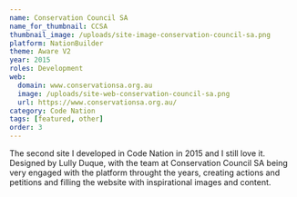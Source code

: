 ```yaml
---
name: Conservation Council SA
name_for_thumbnail: CCSA
thumbnail_image: /uploads/site-image-conservation-council-sa.png
platform: NationBuilder
theme: Aware V2
year: 2015
roles: Development
web:
  domain: www.conservationsa.org.au
  image: /uploads/site-web-conservation-council-sa.png
  url: https://www.conservationsa.org.au/
category: Code Nation
tags: [featured, other]
order: 3
---
```


The second site I developed in Code Nation in 2015 and I still love it. Designed by Lully Duque, with the team at Conservation Council SA being very engaged with the platform throught the years, creating actions and petitions and filling the website with inspirational images and content.